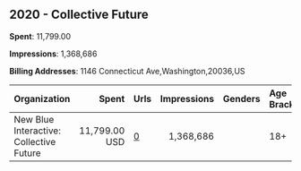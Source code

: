 ## 2020 - Collective Future 
**Spent**: 11,799.00

**Impressions**: 1,368,686

**Billing Addresses**: 1146 Connecticut Ave,Washington,20036,US

|Organization|Spent|Urls|Impressions|Genders|Age Brackets|Country Codes|
|:---|---:|:---|---:|:---|:---|:---|
|New Blue Interactive: Collective Future|11,799.00 USD|[0](https://www.snap.com/political-ads/asset/c5b576776ff9053efc9512920850f592fc01f430d6f2fdc4b594e71e99f11de6?mediaType=png)|1,368,686||18+|united states|
